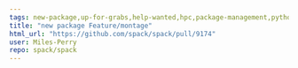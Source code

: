 ```yaml
---
tags: new-package,up-for-grabs,help-wanted,hpc,package-management,python
title: "new package Feature/montage"
html_url: "https://github.com/spack/spack/pull/9174"
user: Miles-Perry
repo: spack/spack
---
```



